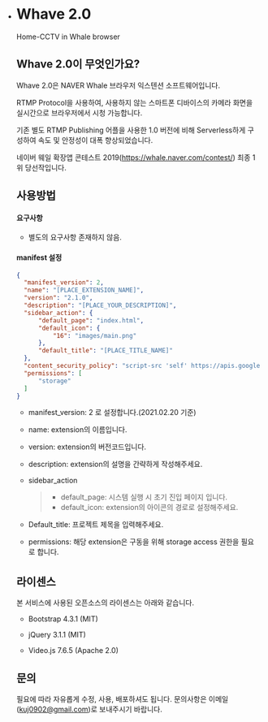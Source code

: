 * # Whave 2.0

  Home-CCTV in Whale browser

  

  ## Whave 2.0이 무엇인가요?

  Whave 2.0은 NAVER Whale 브라우저 익스텐션 소프트웨어입니다.

  RTMP Protocol을 사용하여, 사용하지 않는 스마트폰 디바이스의 카메라 화면을 실시간으로 브라우저에서 시청 가능합니다.

  기존 별도 RTMP Publishing 어플을 사용한 1.0 버전에 비해 Serverless하게 구성하여 속도 및 안정성이 대폭 향상되었습니다.


  네이버 웨일 확장앱 콘테스트 2019(https://whale.naver.com/contest/) 최종 1위 당선작입니다.

  

  ## 사용방법

  #### 요구사항

  - 별도의 요구사항 존재하지 않음.

  

  #### manifest 설정

  ```json
  {
  	"manifest_version": 2,
  	"name": "[PLACE_EXTENSION_NAME]",
  	"version": "2.1.0",
  	"description": "[PLACE_YOUR_DESCRIPTION]",
  	"sidebar_action": {
  		"default_page": "index.html",
  		"default_icon": {
  			"16": "images/main.png"
  		},
  		"default_title": "[PLACE_TITLE_NAME]"
  	},
  	"content_security_policy": "script-src 'self' https://apis.google.com; object-src 'self'",
  	"permissions": [
  		"storage"
  	]
  }
  ```

  * manifest_version: 2 로 설정합니다.(2021.02.20 기준)

  * name: extension의 이름입니다.

  * version: extension의 버전코드입니다.

  * description: extension의 설명을 간략하게 작성해주세요.

  * sidebar_action

    > * default_page: 시스템 실행 시 초기 진입 페이지 입니다.
    > * default_icon: extension의 아이콘의 경로로 설정해주세요.

  * Default_title: 프로젝트 제목을 입력해주세요.
  * permissions: 해당 extension은 구동을 위해 storage access 권한을 필요로 합니다.

  ######

  ## 라이센스

  본 서비스에 사용된 오픈소스의 라이센스는 아래와 같습니다.

  - Bootstrap 4.3.1 (MIT)

  - jQuery 3.1.1 (MIT)

  - Video.js 7.6.5 (Apache 2.0)

  ## 문의

  필요에 따라 자유롭게 수정, 사용, 배포하셔도 됩니다.
  문의사항은 이메일(kuj0902@gmail.com)로 보내주시기 바랍니다.
